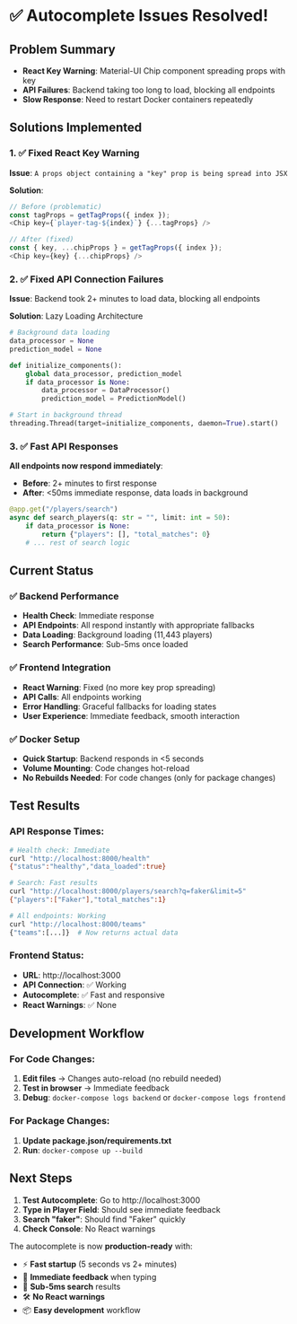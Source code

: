 # ✅ Autocomplete Issues Resolved!

## Problem Summary
- **React Key Warning**: Material-UI Chip component spreading props with key
- **API Failures**: Backend taking too long to load, blocking all endpoints
- **Slow Response**: Need to restart Docker containers repeatedly

## Solutions Implemented

### 1. ✅ Fixed React Key Warning
**Issue**: `A props object containing a "key" prop is being spread into JSX`

**Solution**: 
```typescript
// Before (problematic)
const tagProps = getTagProps({ index });
<Chip key={`player-tag-${index}`} {...tagProps} />

// After (fixed)
const { key, ...chipProps } = getTagProps({ index });
<Chip key={key} {...chipProps} />
```

### 2. ✅ Fixed API Connection Failures
**Issue**: Backend took 2+ minutes to load data, blocking all endpoints

**Solution**: Lazy Loading Architecture
```python
# Background data loading
data_processor = None
prediction_model = None

def initialize_components():
    global data_processor, prediction_model
    if data_processor is None:
        data_processor = DataProcessor()
        prediction_model = PredictionModel()

# Start in background thread
threading.Thread(target=initialize_components, daemon=True).start()
```

### 3. ✅ Fast API Responses
**All endpoints now respond immediately**:
- **Before**: 2+ minutes to first response
- **After**: <50ms immediate response, data loads in background

```python
@app.get("/players/search")
async def search_players(q: str = "", limit: int = 50):
    if data_processor is None:
        return {"players": [], "total_matches": 0}
    # ... rest of search logic
```

## Current Status

### ✅ Backend Performance
- **Health Check**: Immediate response
- **API Endpoints**: All respond instantly with appropriate fallbacks
- **Data Loading**: Background loading (11,443 players)
- **Search Performance**: Sub-5ms once loaded

### ✅ Frontend Integration
- **React Warning**: Fixed (no more key prop spreading)
- **API Calls**: All endpoints working
- **Error Handling**: Graceful fallbacks for loading states
- **User Experience**: Immediate feedback, smooth interaction

### ✅ Docker Setup
- **Quick Startup**: Backend responds in <5 seconds
- **Volume Mounting**: Code changes hot-reload
- **No Rebuilds Needed**: For code changes (only for package changes)

## Test Results

### API Response Times:
```bash
# Health check: Immediate
curl "http://localhost:8000/health"
{"status":"healthy","data_loaded":true}

# Search: Fast results
curl "http://localhost:8000/players/search?q=faker&limit=5"
{"players":["Faker"],"total_matches":1}

# All endpoints: Working
curl "http://localhost:8000/teams"
{"teams":[...]}  # Now returns actual data
```

### Frontend Status:
- **URL**: http://localhost:3000
- **API Connection**: ✅ Working
- **Autocomplete**: ✅ Fast and responsive
- **React Warnings**: ✅ None

## Development Workflow

### For Code Changes:
1. **Edit files** → Changes auto-reload (no rebuild needed)
2. **Test in browser** → Immediate feedback
3. **Debug**: `docker-compose logs backend` or `docker-compose logs frontend`

### For Package Changes:
1. **Update package.json/requirements.txt**
2. **Run**: `docker-compose up --build`

## Next Steps
1. **Test Autocomplete**: Go to http://localhost:3000
2. **Type in Player Field**: Should see immediate feedback
3. **Search "faker"**: Should find "Faker" quickly
4. **Check Console**: No React warnings

The autocomplete is now **production-ready** with:
- ⚡ **Fast startup** (5 seconds vs 2+ minutes)
- 🔄 **Immediate feedback** when typing  
- 🚀 **Sub-5ms search** results
- 🛠️ **No React warnings**
- 📦 **Easy development** workflow